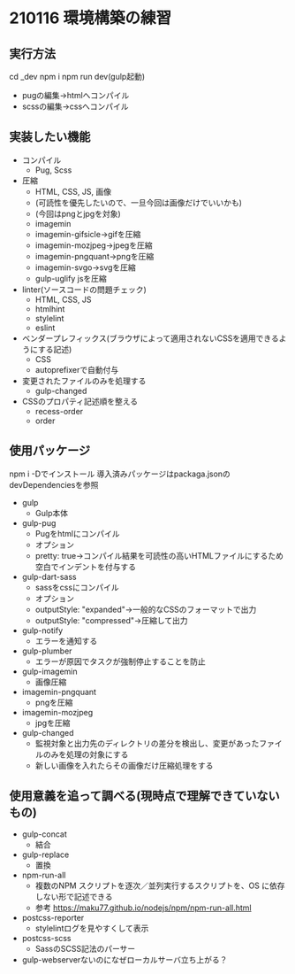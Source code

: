 # 210116 環境構築の練習

## 実行方法
cd _dev
npm i
npm run dev(gulp起動)
- pugの編集→htmlへコンパイル
- scssの編集→cssへコンパイル

## 実装したい機能
- コンパイル
  - Pug, Scss
- 圧縮
  - HTML, CSS, JS, 画像
  - (可読性を優先したいので、一旦今回は画像だけでいいかも)
  - (今回はpngとjpgを対象)
  - imagemin
  - imagemin-gifsicle→gifを圧縮
  - imagemin-mozjpeg→jpegを圧縮
  - imagemin-pngquant→pngを圧縮
  - imagemin-svgo→svgを圧縮
  - gulp-uglify jsを圧縮
- linter(ソースコードの問題チェック)
  - HTML, CSS, JS
  - htmlhint
  - stylelint
  - eslint
- ベンダープレフィックス(ブラウザによって適用されないCSSを適用できるようにする記述)
  - CSS
  - autoprefixerで自動付与
- 変更されたファイルのみを処理する
  - gulp-changed
- CSSのプロパティ記述順を整える
  - recess-order
  - order

## 使用パッケージ
npm i -Dでインストール
導入済みパッケージはpackaga.jsonのdevDependenciesを参照
- gulp
  - Gulp本体
- gulp-pug
  - Pugをhtmlにコンパイル
  - オプション
  - pretty: true→コンパイル結果を可読性の高いHTMLファイルにするため空白でインデントを付与する
- gulp-dart-sass
  - sassをcssにコンパイル
  - オプション
  - outputStyle: "expanded"→一般的なCSSのフォーマットで出力
  - outputStyle: "compressed"→圧縮して出力
- gulp-notify
  - エラーを通知する
- gulp-plumber
  - エラーが原因でタスクが強制停止することを防止
- gulp-imagemin
  - 画像圧縮
- imagemin-pngquant
  - pngを圧縮
- imagemin-mozjpeg
  - jpgを圧縮
- gulp-changed
  - 監視対象と出力先のディレクトリの差分を検出し、変更があったファイルのみを処理の対象にする
  - 新しい画像を入れたらその画像だけ圧縮処理をする

## 使用意義を追って調べる(現時点で理解できていないもの)
- gulp-concat
  - 結合
- gulp-replace
  - 置換
- npm-run-all
  - 複数のNPM スクリプトを逐次／並列実行するスクリプトを、OS に依存しない形で記述できる
  - 参考
  https://maku77.github.io/nodejs/npm/npm-run-all.html
- postcss-reporter
  - stylelintログを見やすくして表示
- postcss-scss
  - SassのSCSS記法のパーサー
- gulp-webserverないのになぜローカルサーバ立ち上がる？